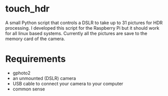touch_hdr
=========

A small Python script that controls a DSLR to take up to 31 pictures for HDR processing.
I developed this script for the Raspberry Pi but it should work for all linux based systems. 
Currently all the pictures are save to the memory card of the camera.

Requirements
============
- gphoto2
- an unmounted (DSLR) camera
- USB cable to connect your camera to your computer
- common sense
